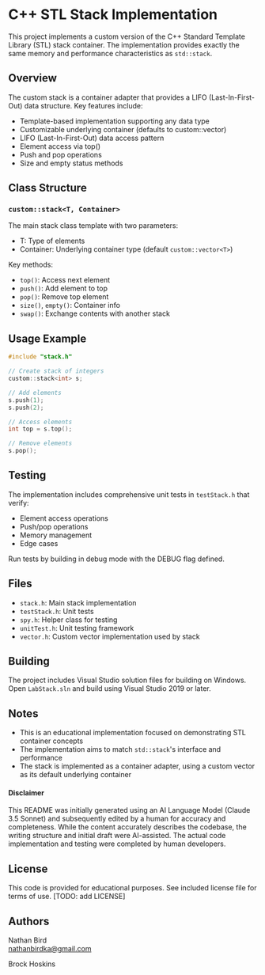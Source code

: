 # C++ STL Stack Implementation

This project implements a custom version of the C++ Standard Template Library (STL) stack container. The implementation provides exactly the same memory and performance characteristics as `std::stack`.

## Overview

The custom stack is a container adapter that provides a LIFO (Last-In-First-Out) data structure. Key features include:

- Template-based implementation supporting any data type
- Customizable underlying container (defaults to custom::vector)
- LIFO (Last-In-First-Out) data access pattern
- Element access via top()
- Push and pop operations
- Size and empty status methods

## Class Structure

### `custom::stack<T, Container>`
The main stack class template with two parameters:
- T: Type of elements
- Container: Underlying container type (default `custom::vector<T>`)

Key methods:
- `top()`: Access next element
- `push()`: Add element to top
- `pop()`: Remove top element
- `size()`, `empty()`: Container info
- `swap()`: Exchange contents with another stack

## Usage Example

```cpp
#include "stack.h"

// Create stack of integers
custom::stack<int> s;

// Add elements
s.push(1);
s.push(2);

// Access elements
int top = s.top();

// Remove elements
s.pop();
```

## Testing

The implementation includes comprehensive unit tests in `testStack.h` that verify:
- Element access operations
- Push/pop operations
- Memory management
- Edge cases

Run tests by building in debug mode with the DEBUG flag defined.

## Files

- `stack.h`: Main stack implementation
- `testStack.h`: Unit tests
- `spy.h`: Helper class for testing
- `unitTest.h`: Unit testing framework
- `vector.h`: Custom vector implementation used by stack

## Building

The project includes Visual Studio solution files for building on Windows. Open `LabStack.sln` and build using Visual Studio 2019 or later.

## Notes

- This is an educational implementation focused on demonstrating STL container concepts
- The implementation aims to match `std::stack`'s interface and performance
- The stack is implemented as a container adapter, using a custom vector as its default underlying container

#### Disclaimer

This README was initially generated using an AI Language Model (Claude 3.5 Sonnet) and subsequently edited by a human for accuracy and completeness. While the content accurately describes the codebase, the writing structure and initial draft were AI-assisted. The actual code implementation and testing were completed by human developers.

## License

This code is provided for educational purposes. See included license file for terms of use. [TODO: add LICENSE]

## Authors

Nathan Bird  
[nathanbirdka@gmail.com](mailto:nathanbirdka@gmail.com)

Brock Hoskins  
[]()